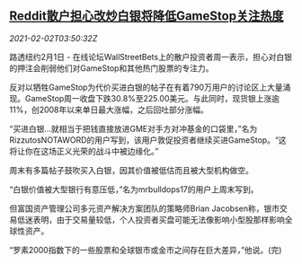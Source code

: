 <!--1612239794000-->
[Reddit散户担心改炒白银将降低GameStop关注热度](https://cn.reuters.com/article/silver-reddit-gamestop-0201-mon-idCNKBS2A20BI)
------

<div><i>2021-02-02T03:50:32Z</i></div><p>路透纽约2月1日 - 在线论坛WallStreetBets上的散户投资者周一表示，担心对白银的押注会削弱他们对GameStop和其他热门股票的专注力。</p><p>反对以牺牲GameStop为代价买进白银的帖子在有着790万用户的讨论区上大量涌现。GameStop周一收盘下跌30.8%至225.00美元。与此同时，现货银上涨逾11%，创2008年以来单日最大涨幅，之后回吐部分涨幅。</p><p>“买进白银...就相当于把钱直接放进GME对手方对冲基金的口袋里，”名为RizzutosNOTAWORD的用户写到，该用户敦促投资者继续买进GameStop。“这将让你在这场正义光荣的战斗中被边缘化。”</p><p>周末有多篇帖子鼓吹买入白银，因其价值被低估而且被大型机构做空。</p><p>“白银价值被大型银行有意压低，”名为mrbulldops17的用户上周末写到。</p><p>但富国资产管理公司多元资产解决方案团队的策略师Brian Jacobsen称，银市交易低迷表明，由于交易量较低，个人投资者买盘可能无法像影响小型股那样影响全球性资产。</p><p>“罗素2000指数下的一些股票和全球银市或金市之间存在巨大差异，”他说。(完)</p>
